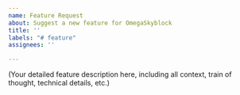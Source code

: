 ```yaml
---
name: Feature Request
about: Suggest a new feature for OmegaSkyblock
title: ''
labels: "# feature"
assignees: ''

---
```


(Your detailed feature description here, including all context, train of thought, technical details, etc.)
